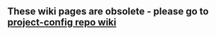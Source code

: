 ## These wiki pages are obsolete - please go to [project-config repo wiki](https://github.com/Juniper/contrail-project-config/wiki/)
